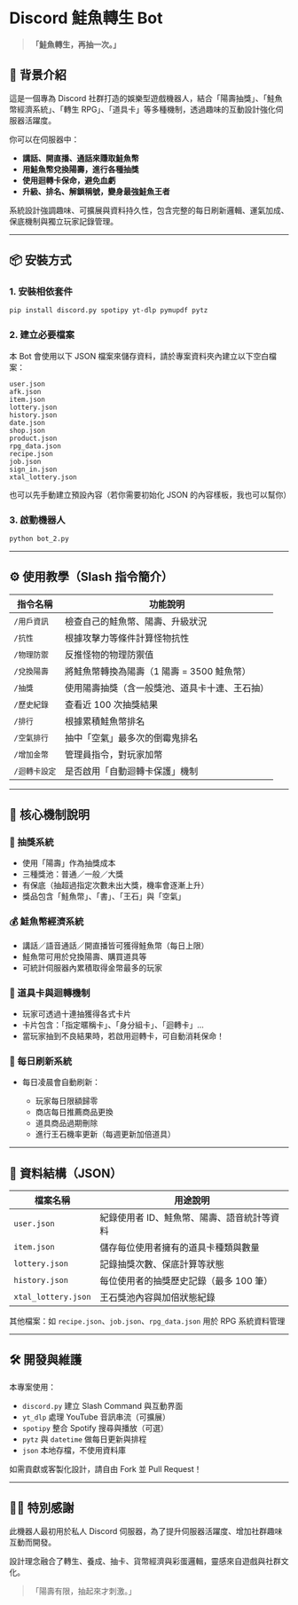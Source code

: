 # Discord 鮭魚轉生 Bot

> **「鮭魚轉生，再抽一次。」**

## 📜 背景介紹

這是一個專為 Discord 社群打造的娛樂型遊戲機器人，結合「陽壽抽獎」、「鮭魚幣經濟系統」、「轉生 RPG」、「道具卡」等多種機制，透過趣味的互動設計強化伺服器活躍度。

你可以在伺服器中：

* **講話、開直播、通話來賺取鮭魚幣**
* **用鮭魚幣兌換陽壽，進行各種抽獎**
* **使用迴轉卡保命，避免血虧**
* **升級、排名、解鎖稱號，變身最強鮭魚王者**

系統設計強調趣味、可擴展與資料持久性，包含完整的每日刷新邏輯、運氣加成、保底機制與獨立玩家記錄管理。

---

## 📦 安裝方式

### 1. 安裝相依套件

```bash
pip install discord.py spotipy yt-dlp pymupdf pytz
```

### 2. 建立必要檔案

本 Bot 會使用以下 JSON 檔案來儲存資料，請於專案資料夾內建立以下空白檔案：

```
user.json
afk.json
item.json
lottery.json
history.json
date.json
shop.json
product.json
rpg_data.json
recipe.json
job.json
sign_in.json
xtal_lottery.json
```

也可以先手動建立預設內容（若你需要初始化 JSON 的內容樣板，我也可以幫你）

### 3. 啟動機器人

```bash
python bot_2.py
```

---

## ⚙️ 使用教學（Slash 指令簡介）

| 指令名稱     | 功能說明                       |
| -------- | -------------------------- |
| `/用戶資訊`  | 檢查自己的鮭魚幣、陽壽、升級狀況           |
| `/抗性`    | 根據攻擊力等條件計算怪物抗性             |
| `/物理防禦`  | 反推怪物的物理防禦值                 |
| `/兌換陽壽`  | 將鮭魚幣轉換為陽壽（1 陽壽 = 3500 鮭魚幣） |
| `/抽獎`    | 使用陽壽抽獎（含一般獎池、道具卡十連、王石抽）    |
| `/歷史紀錄`  | 查看近 100 次抽獎結果              |
| `/排行`    | 根據累積鮭魚幣排名                  |
| `/空氣排行`  | 抽中「空氣」最多次的倒霉鬼排名            |
| `/增加金幣`  | 管理員指令，對玩家加幣                |
| `/迴轉卡設定` | 是否啟用「自動迴轉卡保護」機制            |

---

## 🧠 核心機制說明

### 🎰 抽獎系統

* 使用「陽壽」作為抽獎成本
* 三種獎池：普通／一般／大獎
* 有保底（抽超過指定次數未出大獎，機率會逐漸上升）
* 獎品包含「鮭魚幣」、「書」、「王石」與「空氣」

### 💰 鮭魚幣經濟系統

* 講話／語音通話／開直播皆可獲得鮭魚幣（每日上限）
* 鮭魚幣可用於兌換陽壽、購買道具等
* 可統計伺服器內累積取得金幣最多的玩家

### 🎴 道具卡與迴轉機制

* 玩家可透過十連抽獲得各式卡片
* 卡片包含：「指定暱稱卡」、「身分組卡」、「迴轉卡」...
* 當玩家抽到不良結果時，若啟用迴轉卡，可自動消耗保命！

### 📅 每日刷新系統

* 每日凌晨會自動刷新：

  * 玩家每日限額歸零
  * 商店每日推薦商品更換
  * 道具商品過期刪除
  * 進行王石機率更新（每週更新加倍道具）

---

## 💾 資料結構（JSON）

| 檔案名稱                | 用途說明                    |
| ------------------- | ----------------------- |
| `user.json`         | 紀錄使用者 ID、鮭魚幣、陽壽、語音統計等資料 |
| `item.json`         | 儲存每位使用者擁有的道具卡種類與數量      |
| `lottery.json`      | 記錄抽獎次數、保底計算等狀態          |
| `history.json`      | 每位使用者的抽獎歷史記錄（最多 100 筆）  |
| `xtal_lottery.json` | 王石獎池內容與加倍狀態紀錄           |

其他檔案：如 `recipe.json`、`job.json`、`rpg_data.json` 用於 RPG 系統資料管理

---

## 🛠️ 開發與維護

本專案使用：

* `discord.py` 建立 Slash Command 與互動界面
* `yt_dlp` 處理 YouTube 音訊串流（可擴展）
* `spotipy` 整合 Spotify 搜尋與播放（可選）
* `pytz` 與 `datetime` 做每日更新與排程
* `json` 本地存檔，不使用資料庫

如需貢獻或客製化設計，請自由 Fork 並 Pull Request！

---

## 🙋‍♂️ 特別感謝

此機器人最初用於私人 Discord 伺服器，為了提升伺服器活躍度、增加社群趣味互動而開發。

設計理念融合了轉生、養成、抽卡、貨幣經濟與彩蛋邏輯，靈感來自遊戲與社群文化。

> 「陽壽有限，抽起來才刺激。」

